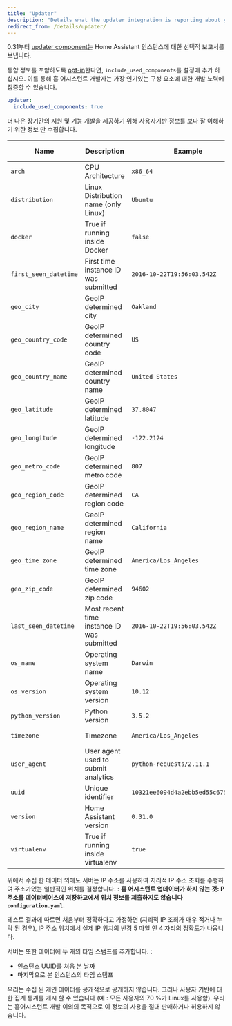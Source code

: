 ```yaml
---
title: "Updater"
description: "Details what the updater integration is reporting about your Home Assistant instance."
redirect_from: /details/updater/
---
```


0.31부터 [updater component](/integrations/updater/)는 Home Assistant 인스턴스에 대한 선택적 보고서를 보냅니다.

통합 정보를 포함하도록 [opt-in](https://ko.wikipedia.org/wiki/%EC%98%B5%ED%8A%B8%EC%9D%B8)한다면, `include_used_components`를 설정에 추가 하십시오. 이를 통해 홈 어시스턴트 개발자는 가장 인기있는 구성 요소에 대한 개발 노력에 집중할 수 있습니다.

```yaml
updater:
  include_used_components: true
```

더 나은 장기간의 지원 및 기능 개발을 제공하기 위해 사용자기반 정보를 보다 잘 이해하기 위한 정보 만 수집합니다.

| Name                  | Description                                | Example                            | Data Source    |
|-----------------------|--------------------------------------------|------------------------------------|----------------|
| `arch`                | CPU Architecture                           | `x86_64`                           | Local Instance |
| `distribution`        | Linux Distribution name (only Linux)       | `Ubuntu`                           | Local Instance |
| `docker`              | True if running inside Docker              | `false`                            | Local Instance |
| `first_seen_datetime` | First time instance ID was submitted       | `2016-10-22T19:56:03.542Z`         | Update Server  |
| `geo_city`            | GeoIP determined city                      | `Oakland`                          | Update Server  |
| `geo_country_code`    | GeoIP determined country code              | `US`                               | Update Server  |
| `geo_country_name`    | GeoIP determined country name              | `United States`                    | Update Server  |
| `geo_latitude`        | GeoIP determined latitude                  | `37.8047`                          | Update Server  |
| `geo_longitude`       | GeoIP determined longitude                 | `-122.2124`                        | Update Server  |
| `geo_metro_code`      | GeoIP determined metro code                | `807`                              | Update Server  |
| `geo_region_code`     | GeoIP determined region code               | `CA`                               | Update Server  |
| `geo_region_name`     | GeoIP determined region name               | `California`                       | Update Server  |
| `geo_time_zone`       | GeoIP determined time zone                 | `America/Los_Angeles`              | Update Server  |
| `geo_zip_code`        | GeoIP determined zip code                  | `94602`                            | Update Server  |
| `last_seen_datetime`  | Most recent time instance ID was submitted | `2016-10-22T19:56:03.542Z`         | Update Server  |
| `os_name`             | Operating system name                      | `Darwin`                           | Local Instance |
| `os_version`          | Operating system version                   | `10.12`                            | Local Instance |
| `python_version`      | Python version                             | `3.5.2`                            | Local Instance |
| `timezone`            | Timezone                                   | `America/Los_Angeles`              | Local Instance |
| `user_agent`          | User agent used to submit analytics        | `python-requests/2.11.1`           | Local Instance |
| `uuid`                | Unique identifier                          | `10321ee6094d4a2ebb5ed55c675d5f5e` | Local Instance |
| `version`             | Home Assistant version                     | `0.31.0`                           | Local Instance |
| `virtualenv`          | True if running inside virtualenv          | `true`                             | Local Instance |

위에서 수집 한 데이터 외에도 서버는 IP 주소를 사용하여 지리적 IP 주소 조회를 수행하여 주소가있는 일반적인 위치를 결정합니다. : __홈 어시스턴트 업데이터가 하지 않는 것: P 주소를 데이터베이스에 저장하고에서 위치 정보를 제출하지도 않습니다 `configuration.yaml`.__

테스트 결과에 따르면 처음부터 정확하다고 가정하면 (지리적 IP 조회가 매우 적거나 누락 된 경우), IP 주소 위치에서 실제 IP 위치의 반경 5 마일 인 4 자리의 정확도가 나옵니다. 

서버는 또한 데이터에 두 개의 타임 스탬프를 추가합니다. :

- 인스턴스 UUID를 처음 본 날짜
- 마지막으로 본 인스턴스의 타임 스탬프

우리는 수집 된 개인 데이터를 공개적으로 공개하지 않습니다. 그러나 사용자 기반에 대한 집계 통계를 게시 할 수 있습니다 (예 : 모든 사용자의 70 %가 Linux를 사용함). 우리는 홈어시스턴트 개발 이외의 목적으로 이 정보의 사용을 절대 판매하거나 허용하지 않습니다.